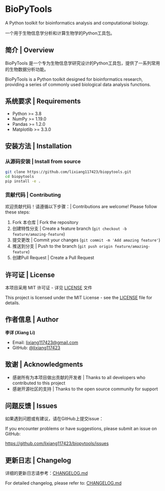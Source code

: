 # BioPyTools

A Python toolkit for bioinformatics analysis and computational biology.

一个用于生物信息学分析和计算生物学的Python工具包。

## 简介 | Overview

BioPyTools 是一个专为生物信息学研究设计的Python工具包，提供了一系列常用的生物数据分析功能。

BioPyTools is a Python toolkit designed for bioinformatics research, providing a series of commonly used biological data analysis functions.

## 系统要求 | Requirements

- Python >= 3.8
- NumPy >= 1.19.0
- Pandas >= 1.2.0
- Matplotlib >= 3.3.0

## 安装方法 | Installation


### 从源码安装 | Install from source

```bash
git clone https://github.com/lixiang117423/biopytools.git
cd biopytools
pip install -e .
```


### 贡献代码 | Contributing

欢迎贡献代码！请遵循以下步骤：| Contributions are welcome! Please follow these steps:

1. Fork 本仓库 | Fork the repository
2. 创建特性分支 | Create a feature branch (`git checkout -b feature/amazing-feature`)
3. 提交更改 | Commit your changes (`git commit -m 'Add amazing feature'`)
4. 推送到分支 | Push to the branch (`git push origin feature/amazing-feature`)
5. 创建Pull Request | Create a Pull Request


## 许可证 | License

本项目采用 MIT 许可证 - 详见 [LICENSE](LICENSE) 文件

This project is licensed under the MIT License - see the [LICENSE](LICENSE) file for details.

## 作者信息 | Author

**李详 (Xiang Li)**
- Email: lixiang117423@gmail.com
- GitHub: [@lixiang117423](https://github.com/lixiang117423)

## 致谢 | Acknowledgments

- 感谢所有为本项目做出贡献的开发者 | Thanks to all developers who contributed to this project
- 感谢开源社区的支持 | Thanks to the open source community for support

## 问题反馈 | Issues

如果遇到问题或有建议，请在GitHub上提交issue：

If you encounter problems or have suggestions, please submit an issue on GitHub:

https://github.com/lixiang117423/biopytools/issues

## 更新日志 | Changelog

详细的更新日志请参考：[CHANGELOG.md](CHANGELOG.md)

For detailed changelog, please refer to: [CHANGELOG.md](CHANGELOG.md)